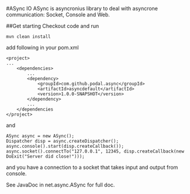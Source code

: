 #ASync IO
ASync is asyncronius library to deal with asyncrone
communication: Socket, Console and Web.

##Get starting
Checkout code and run

	mvn clean install

add following in your pom.xml

	<project>
	...
		<dependencies>
			...
			<dependency>
				<groupId>com.github.podal.async</groupId>
				<artifactId>asyncdefault</artifactId>
				<version>1.0.0-SNAPSHOT</version>
			</dependency>
			...
		</dependencies
	</project>

and

	ASync async = new ASync();
	Dispatcher disp = async.createDispatcher();
	async.console().start(disp.createCallback());
	async.socket().connectTo("127.0.0.1", 12345, disp.createCallback(new DoExit("Server did close!")));

and you have a connection to a socket that takes input and output from console.

See JavaDoc in net.async.ASync for full doc.
